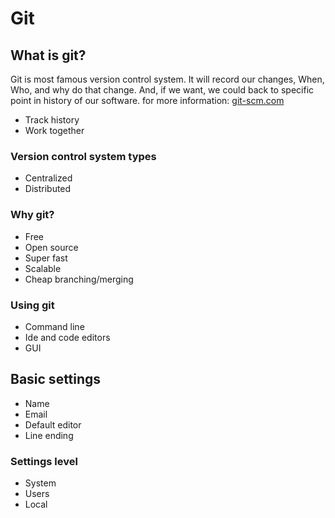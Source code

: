 # Git 

## What is git? 

Git is most famous version control system. It will record our changes, When, Who, and why do that change. And, if we want, we could back to specific point in history of our software.
for more information: [git-scm.com](https://git-scm.com/)


- Track history
- Work together

### Version control system types

- Centralized
- Distributed

### Why git?

- Free
- Open source 
- Super fast
- Scalable 
- Cheap branching/merging

### Using git

- Command line
- Ide and code editors
- GUI

## Basic settings

- Name
- Email 
- Default editor
- Line ending

### Settings level

- System
- Users
- Local
